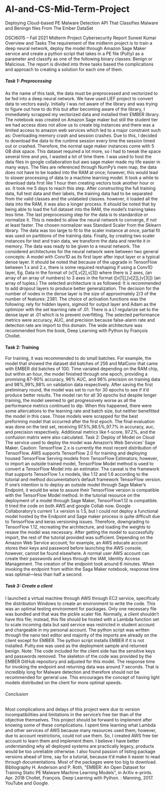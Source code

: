 # AI-and-CS-Mid-Term-Project
Deploying Cloud-based PE Malware Detection API That Classifies  Malware and Beningn files From The Ember DataSet

DSCI6015 – Fall 2021
Midterm Project Cybersecurity Report
Suneel Kumar
Overview and Tasks
The requirement of the midterm project is to train a deep neural network, deploy the model through Amazon Sage Maker service and create a python script that takes in a PE file (Putty) as a parameter and classify as one of the following binary classes: Benign or Malicious. The report is divided into three tasks based the complications and approach to creating a solution for each one of them.

##### Task 1: Preprocessing

As the name of this task, the data must be preprocessed and vectorized to be fed into a deep neural network. We have used LIEF project to convert data to vectors easily. Initially I was not aware of the library and was trying to figure out how to do this but after becoming aware of the library, I immediately scrapped my vectorized data and installed their EMBER library.
The notebook was created on Amazon Sage maker but still the student tier we had access does not allow us to create big instances and there was a limited access to amazon web services which led to a major constraint such as: Overloading memory crash and session crashes. Due to this, I decided to download the data to the runtime session every time the session timed out or crashed. Therefore, the normal sage maker instances come with 5 GB disk space. This dataset required a lot more, so I had to tweak the space several time and yes, I wasted a lot of time there. I was used to host the data files in google collaboration but aws sage maker made my life easier in many ways. The files are referenced through NumPy’s mem map, the data does not have to be loaded into the RAM at once; however, this would lead to slower processing of data to a machine learning model. It took a while to download data first like 1 hour then creating vectors took another hour or so. It took me 5 days to reach this step.
After constructing the full training data, full test data and their labels, the training data had to be separated from the valid classes and the unlabeled classes. however, it loaded all the data into the RAM, it was also a longer process. It should be noted that by being able to load the full dataset into the RAM, the model’s training takes less time.
The last preprocessing step for the data is to standardize or normalize it. This is needed to allow the neural network to converge, if not at least faster. The chosen normalizer was Standard Scaler from the Sklearn library. The data was too large to
fit to the scaler instance at once, partial fit was used on partitions of the training data. Finally, by creating two scaler instances for test and train data, we transform the data and rewrite it in memory. The data was ready to be given to a neural network.
The considered architectures for the neural network were between two general concepts: A model with Conv1D as its first layer after input layer or a typical dense layer. It should be noted that because of the upgrade in TensorFlow between 1.x and 2.x, there is some required reshaping if using a Conv1D layer, Eg. Data in the format of (v[1],v[2],v[3]) where there is 2 axes, (an array of an array of numbers) to 3 axes in the format ([v[1]],[v[2]],[v[3]]) (an array of tuples.) The selected architecture is as followed:
It is recommended to add dropout layers to produce better generalization. The decision for the number of nodes in the dense layer is the size of approximately 2/3 of the number of features: 2381. The choice of activation functions was the following: rely for hidden layers, sigmoid for output layer and Adam as the optimizer with the set learning rate of .01. There is a L1 regularize set to the dense layer at .01 which is to prevent overfitting. The selected performance metrics were accuracy, AUC, and precision because false-alarm rate and detection rate are import to this domain. The wide architecture was recommended from the book, Deep Learning with Python by François Chollet.



#### Task 2: Training

For training, it was recommended to do small batches. For example, the model that showed the dataset did batches of 256 and MalConv that came with EMBER did batches of
100. Time variated depending on the RAM chip, but within an hour, the model finished through one epoch, providing a promising 87-90% accuracy, 96% AUC, and 96% precision on training data and 98%,99%,98% on validation data respectively.
After saving the first preliminary round, the model was set to run for 30 epochs to see if it’d produce better results. The model ran for all 30 epochs but despite longer training, the model seemed to get progressively worse as all the performance metrics continued to dip. When this happened, there were some altercations to the learning rate and batch size, but neither benefitted the model in this case. Those models were scrapped for the best preforming model that occurred after the first epoch.
The final evaluation was done on the test set, receiving 97.5%,98.5%,97.7% in accuracy, auc, and precision respectively. Additional metrics like f-score, 97.2%, and the confusion matrix were also calculated.
Task 2: Deploy of Model on Cloud
The service used to deploy the model was Amazon’s Web Services’ Sage Maker. Caution: TensorFlow 2.x is currently the most recent distribution of TensorFlow. AWS supports TensorFlow 2.0 for training and deploying housed TensorFlow Serving models from TensorFlow Estimators; however, to import an outside trained model, TensorFlow Model method is used to convert a TensorFlow Model into an estimator. The caveat is the framework that supports TensorFlow 1.x models, like 1.12 and 1.6 according to the tutorial and method documentation’s default framework TensorFlow version. If one’s intention is to deploy an outside model through Sage Maker’s Endpoint, it would be wise to assure their TensorFlow version is compatible with the TensorFlow Model method. In the tutorial resource on the deployment of a model through Sage Maker, TensorFlow1.12 is compatible. It tried the code on both AWS and google Collab now. Google Collaboratory’s current 1.x version is 1.5, but I could not deploy a functional model hosted by the Endpoint and Sage maker process is quite difficult due to TensorFlow and keras versioning issues. Therefore, downgrading to TensorFlow 1.12, recreating the architecture, and loading the weights to resave the model was necessary. After getting the model to successfully import, the rest of the tutorial provided was sufficient. Depending on the Amazon Web Service account; for example, an AWS educate account stores their keys and password before launching the AWS console; however, cannot be found elsewhere. A normal user AWS account can create their passwords and keys through the IAM, Identity Access Management.
The creation of the endpoint took around 6 minutes. When invoking the endpoint from within the Saga Maker notebook, response time was optimal—less than half a second.

##### Task 3: Create a client

I launched a virtual machine through AWS through EC2 service, specifically the distribution Windows to create an environment to write the code. This was an optimal testing environment for packages. Only one necessary file was bundled and that was the pickle scaler file. Normally, a client shouldn’t have this file; instead, this file should be hosted with a Lambda function set to scale incoming data but said service was restricted in student account and chargeable in my personal account. The python script was written through the nano text editor and majority of the imports are already on the client except for EMBER. The python script installs EMBER if it is not installed. Putty.exe was used as the deployment sample and returned benign. Note: The code included for the client side has the sensitive keys and passwords removed. The skeleton of the code was provided by the EMBER GitHub repository and adjusted for this model. The response time for invoking the endpoint and returning data was around 7 seconds. That is incredibly long for Malware detection and therefore should not be recommended for general use. This encourages the concept of having light models distributed on the client for more optimal speeds.

###### Conclusion

Most complications and delays of this project were due to version incompatibilities and limitations in the service’s free tier than of the objective themselves. This project should be forward to implement after knowing some of these complications. I spent time learning what Lambda and other services of AWS because many resources used them; however, due to account restrictions, could not use them. So, I created AWS free tier account to learn them and implement them. I believe I have better understanding why all deployed systems are practically legacy, products would be too unreliable otherwise. I also found passion of listing package versions ahead of time, say for a tutorial, because it’d make it easier to read through documentations. Most of the packages were too big to download.
Bibliography
H. Anderson and P. Roth, "EMBER: An Open Dataset for Training Static PE Malware Machine Learning Models”, in ArXiv e-prints. Apr. 2018
Chollet, François. Deep Learning with Python. : Manning, 2017.
YouTube and Google.
